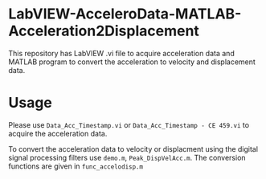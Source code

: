 # LabVIEW-AcceleroData-MATLAB-Acceleration2Displacement
This repository has LabVIEW .vi file to acquire acceleration data and MATLAB program to convert the acceleration to velocity and displacement data.

# Usage
Please use `Data_Acc_Timestamp.vi` or `Data_Acc_Timestamp - CE 459.vi` to acquire the acceleration data.

To convert the acceleration data to velocity or displacment using the digital signal processing filters use `demo.m`, `Peak_DispVelAcc.m`. 
The conversion functions are given in `func_accelodisp.m`

